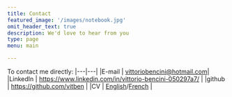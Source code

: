 ```yaml
---
title: Contact
featured_image: '/images/notebook.jpg'
omit_header_text: true
description: We'd love to hear from you
type: page
menu: main

---
```

To contact me directly:
|---|---|
|E-mail | vittoriobencini@hotmail.com|
|LinkedIn | https://www.linkedin.com/in/vittorio-bencini-050297a7/ |
|github   | https://github.com/vitben |
|CV       | [English](/files/vittorio_bencini_cv_data_science.pdf)/[French](/files/vittorio_bencini_cv_data_science_fr.pdf) |
